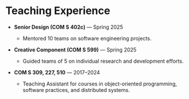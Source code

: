 # Teaching Experience

- **Senior Design (COM S 402c)** — Spring 2025
  - Mentored 10 teams on software engineering projects.

- **Creative Component (COM S 599)** — Spring 2025
  - Guided teams of 5 on individual research and development efforts.

- **COM S 309, 227, 510** — 2017–2024
  - Teaching Assistant for courses in object-oriented programming, software practices, and distributed systems.
